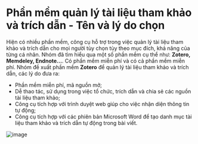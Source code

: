 # Phần mềm quản lý tài liệu tham khảo và trích dẫn - Tên và lý do chọn
Hiện có nhiều phần mềm, công cụ hỗ trợ trong việc quản lý tài liệu tham khảo và trích dẫn cho mọi người tùy chọn tùy theo mục đích, khả năng của từng cá nhân. Nhóm đã tìm hiểu qua một số phần mềm cụ thể như: **Zotero, Memdeley, Endnote...**. Có phần mềm miễn phí và có cả phần mềm miễn phí. Nhóm đề xuất phần mềm **Zotero** để quản lý tài liệu tham khảo và trích dẫn, các lý do đưa ra:
- Phần mềm miễn phí, mã nguồn mở;
- Dễ thao tác, sử dụng trong việc tổ chức, trích dẫn và chia sẻ các nguồn tài liệu tham khảo;
- Công cụ tích hợp với trình duyệt web giúp cho việc nhận diện thông tin tự động;
- Công cụ tích hợp với các phiên bản Microsoft Word để tạo danh mục tài liệu tham khảo và trích dẫn tự động trong bài viết.

![image](https://user-images.githubusercontent.com/80308298/113121045-6d0a0b80-923c-11eb-9343-07fbaab55d72.png)
